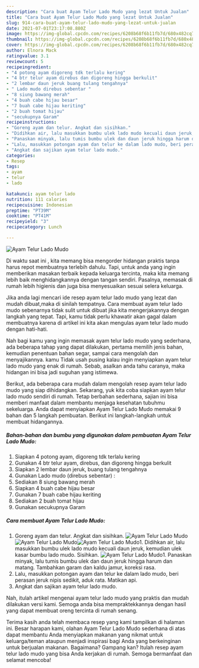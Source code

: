 ```yaml
---
description: "Cara buat Ayam Telur Lado Mudo yang lezat Untuk Jualan"
title: "Cara buat Ayam Telur Lado Mudo yang lezat Untuk Jualan"
slug: 914-cara-buat-ayam-telur-lado-mudo-yang-lezat-untuk-jualan
date: 2021-07-01T23:17:08.880Z
image: https://img-global.cpcdn.com/recipes/6208b68f6b11fb7d/680x482cq70/ayam-telur-lado-mudo-foto-resep-utama.jpg
thumbnail: https://img-global.cpcdn.com/recipes/6208b68f6b11fb7d/680x482cq70/ayam-telur-lado-mudo-foto-resep-utama.jpg
cover: https://img-global.cpcdn.com/recipes/6208b68f6b11fb7d/680x482cq70/ayam-telur-lado-mudo-foto-resep-utama.jpg
author: Elnora Mack
ratingvalue: 3.1
reviewcount: 5
recipeingredient:
- "4 potong ayam digoreng tdk terlalu kering"
- "4 btr telur ayam direbus dan digoreng hingga berkulit"
- "2 lembar daun jeruk buang tulang tengahnya"
- " Lado mudo direbus sebentar "
- "8 siung bawang merah"
- "4 buah cabe hijau besar"
- "7 buah cabe hijau keriting"
- "2 buah tomat hijau"
- "secukupnya Garam"
recipeinstructions:
- "Goreng ayam dan telur. Angkat dan sisihkan."
- "Didihkan air, lalu masukkan bumbu ulek lado mudo kecuali daun jeruk, kemudian ulek kasar bumbu lado mudo. Sisihkan."
- "Panaskan minyak, lalu tumis bumbu ulek dan daun jeruk hingga harum dan matang. Tambahkan garam dan kaldu jamur, koreksi rasa."
- "Lalu, masukkan potongan ayam dan telur ke dalam lado mudo, beri perasan jeruk nipis sedikit, aduk rata. Matikan api."
- "Angkat dan sajikan ayam telur lado mudo."
categories:
- Resep
tags:
- ayam
- telur
- lado

katakunci: ayam telur lado 
nutrition: 111 calories
recipecuisine: Indonesian
preptime: "PT39M"
cooktime: "PT41M"
recipeyield: "3"
recipecategory: Lunch

---
```



![Ayam Telur Lado Mudo](https://img-global.cpcdn.com/recipes/6208b68f6b11fb7d/680x482cq70/ayam-telur-lado-mudo-foto-resep-utama.jpg)

Di waktu  saat ini , kita memang bisa mengorder hidangan praktis tanpa harus repot membuatnya terlebih dahulu. Tapi, untuk anda yang ingin memberikan masakan terbaik kepada keluarga tercinta, maka kita memang lebih baik menghidangkannya dengan tangan sendiri. Pasalnya, memasak di rumah lebih higienis dan juga bisa menyesuaikan sesuai selera keluarga.

Jika anda lagi mencari ide resep ayam telur lado mudo yang lezat dan mudah dibuat,maka di sinilah tempatnya. Cara membuat ayam telur lado mudo  sebenarnya tidak sulit untuk dibuat jika kita mengerjakannya dengan langkah yang tepat. Tapi, kamu tidak perlu khawatir akan gagal dalam membuatnya 
karena di artikel ini kita akan mengulas ayam telur lado mudo dengan hati-hati.  



Nah bagi kamu yang ingin memasak ayam telur lado mudo yang sederhana, ada beberapa tahap yang dapat dilakukan, pertama memilih jenis bahan, kemudian penentuan bahan segar, sampai cara mengolah dan menyajikannya. kamu Tidak usah pusing kalau ingin menyiapkan ayam telur lado mudo yang enak di rumah. Sebab, asalkan anda  tahu caranya, maka hidangan ini bisa jadi suguhan yang istimewa.

Berikut, ada beberapa cara mudah dalam mengolah resep ayam telur lado mudo yang siap dihidangkan. Sekarang, yuk kita coba siapkan ayam telur lado mudo sendiri di rumah. Tetap berbahan sederhana, sajian ini bisa memberi manfaat dalam membantu menjaga kesehatan tubuhmu sekeluarga. Anda dapat menyiapkan Ayam Telur Lado Mudo memakai 9 bahan dan 5 langkah pembuatan. Berikut ini langkah-langkah untuk membuat hidangannya.

<!--inarticleads1-->

##### Bahan-bahan dan bumbu yang digunakan dalam pembuatan Ayam Telur Lado Mudo:

1. Siapkan 4 potong ayam, digoreng tdk terlalu kering
1. Gunakan 4 btr telur ayam, direbus, dan digoreng hingga berkulit
1. Siapkan 2 lembar daun jeruk, buang tulang tengahnya
1. Gunakan  Lado mudo (direbus sebentar) :
1. Sediakan 8 siung bawang merah
1. Siapkan 4 buah cabe hijau besar
1. Gunakan 7 buah cabe hijau keriting
1. Sediakan 2 buah tomat hijau
1. Gunakan secukupnya Garam




<!--inarticleads2-->

##### Cara membuat Ayam Telur Lado Mudo:

1. Goreng ayam dan telur. Angkat dan sisihkan.
<img src="https://img-global.cpcdn.com/steps/c3c1e03bf1fa0cc8/160x128cq70/ayam-telur-lado-mudo-langkah-memasak-1-foto.jpg" alt="Ayam Telur Lado Mudo"><img src="https://img-global.cpcdn.com/steps/b6e01d2e9e9d1e10/160x128cq70/ayam-telur-lado-mudo-langkah-memasak-1-foto.jpg" alt="Ayam Telur Lado Mudo"><img src="https://img-global.cpcdn.com/steps/8ed989e194cda69d/160x128cq70/ayam-telur-lado-mudo-langkah-memasak-1-foto.jpg" alt="Ayam Telur Lado Mudo">1. Didihkan air, lalu masukkan bumbu ulek lado mudo kecuali daun jeruk, kemudian ulek kasar bumbu lado mudo. Sisihkan.
<img src="https://img-global.cpcdn.com/steps/006bdce8d2f009be/160x128cq70/ayam-telur-lado-mudo-langkah-memasak-2-foto.jpg" alt="Ayam Telur Lado Mudo">1. Panaskan minyak, lalu tumis bumbu ulek dan daun jeruk hingga harum dan matang. Tambahkan garam dan kaldu jamur, koreksi rasa.
1. Lalu, masukkan potongan ayam dan telur ke dalam lado mudo, beri perasan jeruk nipis sedikit, aduk rata. Matikan api.
1. Angkat dan sajikan ayam telur lado mudo.




Nah, itulah artikel mengenai  ayam telur lado mudo  yang praktis dan mudah dilakukan versi kami. Semoga anda bisa mempraktekkannya dengan hasil yang dapat membuat oreng tercinta di rumah senang. 

Terima kasih anda telah membaca resep yang kami tampilkan di halaman ini. Besar harapan kami, olahan  Ayam Telur Lado Mudo sederhana di atas dapat membantu Anda menyiapkan makanan yang nikmat untuk keluarga/teman ataupun menjadi inspirasi bagi Anda yang berkeinginan untuk berjualan makanan. Bagaimana? Gampang kan? Itulah resep ayam telur lado mudo yang bisa Anda kerjakan di rumah. Semoga bermanfaat dan selamat mencoba!

